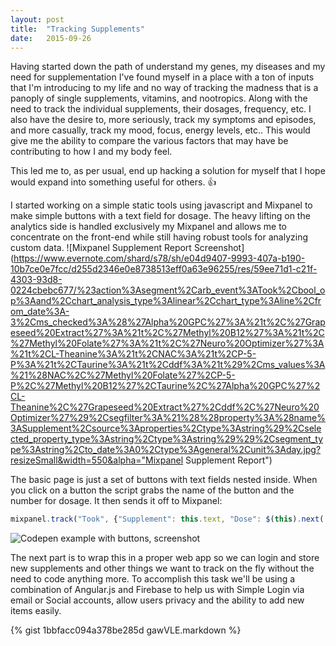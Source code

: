 ```yaml
---
layout: post
title:  "Tracking Supplements"
date:   2015-09-26
---
```


Having started down the path of understand my genes, my diseases and my need for supplementation I've found myself in a place with a ton of inputs that I'm introducing to my life and no way of tracking the madness that is a panoply of single supplements, vitamins, and nootropics. Along with the need to track the individual supplements, their dosages, frequency, etc. I also have the desire to, more seriously, track my symptoms and episodes, and more casually, track my mood, focus, energy levels, etc.. This would give me the ability to compare the various factors that may have be contributing to how I and my body feel.

This led me to, as per usual, end up hacking a solution for myself that I hope would expand into something useful for others. :thumbsup:

I started working on a simple static tools using javascript and Mixpanel to make simple buttons with a text field for dosage. The heavy lifting on the analytics side is handled exclusively my Mixpanel and allows me to concentrate on the front-end while still having robust tools for analyzing custom data.
![Mixpanel Supplement Report Screenshot](https://www.evernote.com/shard/s78/sh/e04d9407-9993-407a-b190-10b7ce0e7fcc/d255d2346e0e8738513eff0a63e96255/res/59ee71d1-c21f-4303-93d8-0224cbebc677/%23action%3Asegment%2Carb_event%3ATook%2Cbool_op%3Aand%2Cchart_analysis_type%3Alinear%2Cchart_type%3Aline%2Cfrom_date%3A-3%2Cms_checked%3A%28%27Alpha%20GPC%27%3A%21t%2C%27Grapeseed%20Extract%27%3A%21t%2C%27Methyl%20B12%27%3A%21t%2C%27Methyl%20Folate%27%3A%21t%2C%27Neuro%20Optimizer%27%3A%21t%2CL-Theanine%3A%21t%2CNAC%3A%21t%2CP-5-P%3A%21t%2CTaurine%3A%21t%2Cddf%3A%21t%29%2Cms_values%3A%21%28NAC%2C%27Methyl%20Folate%27%2CP-5-P%2C%27Methyl%20B12%27%2CTaurine%2C%27Alpha%20GPC%27%2CL-Theanine%2C%27Grapeseed%20Extract%27%2Cddf%2C%27Neuro%20Optimizer%27%29%2Csegfilter%3A%21%28%28property%3A%28name%3ASupplement%2Csource%3Aproperties%2Ctype%3Astring%29%2Cselected_property_type%3Astring%2Ctype%3Astring%29%29%2Csegment_type%3Astring%2Cto_date%3A0%2Ctype%3Ageneral%2Cunit%3Aday.jpg?resizeSmall&width=550&alpha="Mixpanel Supplement Report")

The basic page is just a set of buttons with text fields nested inside. When you click on a button the script grabs the name of the button and the number for dosage. It then sends it off to Mixpanel:
```javascript
mixpanel.track("Took", {"Supplement": this.text, "Dose": $(this).next('input').val();});
```

![Codepen example with buttons, screenshot](https://www.evernote.com/shard/s78/sh/474e84db-2890-47cc-a7bf-624fea9817c8/fe4a164f7c1e78f31c46e8df9e44a909/res/0c18ee63-2534-47e0-a395-4ae8d68b77ba/gawVLE.jpg?resizeSmall&width=832)



The next part is to wrap this in a proper web app so we can login and store new supplements and other things we want to track on the fly without the need to code anything more.
To accomplish this task we'll be using a combination of Angular.js and Firebase to help us with Simple Login via email or Social accounts, allow users privacy and the ability to add new items easily.

{% gist 1bbfacc094a378be285d gawVLE.markdown %}
